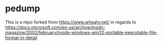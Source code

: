 # pedump
This is a repo forked from https://www.wheaty.net/ in regards to https://docs.microsoft.com/en-us/archive/msdn-magazine/2002/february/inside-windows-win32-portable-executable-file-format-in-detail

